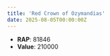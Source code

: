 ```yaml
---
title: 'Red Crown of Ozymandias'
date: 2025-08-05T00:00:00Z
---
```

- **RAP**: 81846
- **Value**: 210000
